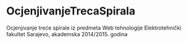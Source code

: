 # OcjenjivanjeTrecaSpirala

Ocjenjivanje treće spirale iz predmeta Web tehnologije Elektrotehnički fakultet Sarajevo, akademska 2014/2015. godina
